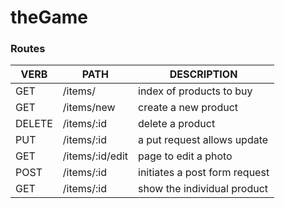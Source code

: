 # theGame


### Routes
   VERB 		 | 		  PATH 		 |  	 DESCRIPTION
------------ | ------------- | -------------------
GET | /items/ | index of products to buy |
GET | /items/new | create a new product |
DELETE | /items/:id | delete a product |
PUT | /items/:id | a put request allows update |
GET | /items/:id/edit | page to edit a photo |
POST | /items/:id | initiates a post form request |
GET | /items/:id | show the individual product |
